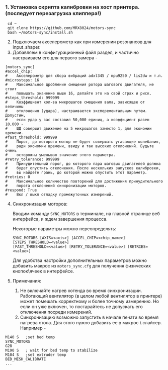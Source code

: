 ### 1. Установка скрипта калибровки на хост принтера. (последует перезагрузка клиппера!)

```
 cd ~
 git clone https://github.com/MRX8024/motors-sync
 bash ~/motors-sync/install.sh
```

2. Подключаем акселерометр как при измерении резонансов для input_shaper.
3. Добавляем в конфигурационный файл раздел, и частично настраиваем
   его для первого замера -
``` 
[motors_sync]
#accel_chip:
#    Aкселерометр для сбора вибраций adxl345 / mpu9250 / lis2dw и т.п.
#microsteps: 16
#    Максимальное дробление смещения ротора шагового двигателя, не стоит
#    повышать значение выше 16, делайте это на свой страх и риск.
#steps_threshold: 999999
#    Коэффициент кол-ва микрошагов смещения вала, зависящее от величины
#    отклонения (удара), настраивается эксперементальным путем. Допустим,
#    если удар у вас составил 50,000 единиц, а коэффициент равен 10,000 -
#    ШД совершит движение на 5 микрошагов заместо 1, для экономии времени.
#fast_threshold: 999999
#    Порог, до которого мотор не будет совершать угасающие колебания,
#    ради экономии времени, ввиду и так высоких отклонений. Будьте очень
#    осторожны уменьшая значение этого параметра.
#retry_tolerance: 999999
#    Принудительный порог, до которого пара шаговых двигателей должна 
#    будет опустить отклонения. После нескольких запусков калибровки,
#    вы найдете грань, до которой можно опустить этот параметр.
#retries: 0
#    Максимальное количество повторений для достижения принудительного
#    порога отклонений синхронизации моторов.
#respond: True
#    Вкл / выкл отладку промежуточных измерений.
```

4. Синхронизация моторов:

   Вводим команду `SYNC_MOTORS` в терминале, на главной странице веб
   интерфейса, и ждем завершения процесса.

   Некоторые параметры можно переопределять:
   ```
   SYNC_MOTORS [AXIS=<axis>] [ACCEL_CHIP=<chip_name>] [STEPS_THRESHOLD=<value>]
   [FAST_THRESHOLD=<value>] [RETRY_TOLERANCE=<value>] [RETRIES=<value>]
   ```
   Для удобства настройки дополнительных параметров можно добавить макрос
   из `motors_sync.cfg` для получения физических кнопок\ячеек в интерфейсе.


5. Примечания:
    1. Не включайте нагрев хотенда во время синхронизации. Работающий
       вентилятор (в целом любой вентилятор в принтере) может помешать
       корректному и более точному измерению. Но если он уже включен,
       то постарайтесь не допускать его отключения посреди измерений.
    2. Синхронизацию возможно запустить в начале печати во время нагрева
       стола. Для этого нужно добавить ее в макрос \ слайсер. Например -
```
M140 S   ;set bed temp
SYNC_MOTORS
G28
M190 S   ; wait for bed temp to stabilize
M104 S   ;set extruder temp
BED_MESH_CALIBRATE
...
```